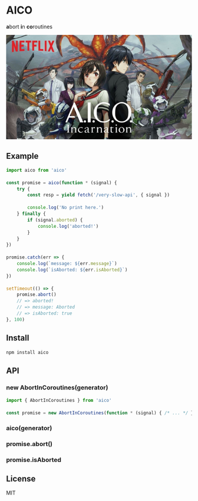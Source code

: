# AICO
**a**bort **i**n **co**routines

![aico](./aico.jpg)

## Example
```js
import aico from 'aico'

const promise = aico(function * (signal) {
    try {
        const resp = yield fetch('/very-slow-api', { signal })

        console.log('No print here.')
    } finally {
        if (signal.aborted) {
            console.log('aborted!')
        }
    }
})

promise.catch(err => {
    console.log(`message: ${err.message}`)
    console.log(`isAborted: ${err.isAborted}`)
})

setTimeout(() => {
    promise.abort()
    // => aborted!
    // => message: Aborted
    // => isAborted: true
}, 100)
```

## Install
```sh
npm install aico
```

## API
### new AbortInCoroutines(generator)

```js
import { AbortInCoroutines } from 'aico'

const promise = new AbortInCoroutines(function * (signal) { /* ... */ })
```

### aico(generator)

### promise.abort()

### promise.isAborted

## License
MIT
